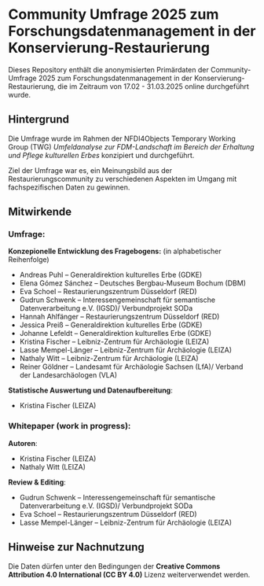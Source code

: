 # Community Umfrage 2025 zum Forschungsdatenmanagement in der Konservierung-Restaurierung

Dieses Repository enthält die anonymisierten Primärdaten der Community-Umfrage 2025 zum Forschungsdatenmanagement in der Konservierung-Restaurierung, die im Zeitraum von 17.02 - 31.03.2025 online durchgeführt wurde. 

## Hintergrund
Die Umfrage wurde im Rahmen der NFDI4Objects Temporary Working Group (TWG) *Umfeldanalyse zur FDM-Landschaft im Bereich der Erhaltung und Pflege kulturellen Erbes* konzipiert und durchgeführt.   

Ziel der Umfrage war es, ein Meinungsbild aus der Restaurierungscommunity zu verschiedenen Aspekten im Umgang mit fachspezifischen Daten zu gewinnen.

## Mitwirkende
### Umfrage:
**Konzepionelle Entwicklung des Fragebogens:** (in alphabetischer Reihenfolge)
- Andreas Puhl – Generaldirektion kulturelles Erbe (GDKE)
- Elena Gómez Sánchez – Deutsches Bergbau-Museum Bochum (DBM)
- Eva Schoel – Restaurierungszentrum Düsseldorf (RED)
- Gudrun Schwenk – Interessengemeinschaft für semantische Datenverarbeitung e.V. (IGSD)/ Verbundprojekt SODa
- Hannah Ahlfänger – Restaurierungszentrum Düsseldorf (RED)
- Jessica Preiß – Generaldirektion kulturelles Erbe (GDKE) 
- Johanne Lefeldt – Generaldirektion kulturelles Erbe (GDKE) 
- Kristina Fischer – Leibniz-Zentrum für Archäologie (LEIZA)
- Lasse Mempel-Länger – Leibniz-Zentrum für Archäologie (LEIZA)
- Nathaly Witt – Leibniz-Zentrum für Archäologie (LEIZA)
- Reiner Göldner – Landesamt für Archäologie Sachsen (LfA)/ Verband der Landesarchäologen (VLA)

**Statistische Auswertung und Datenaufbereitung**: 
- Kristina Fischer (LEIZA)
  
### Whitepaper (work in progress):
**Autoren**:
- Kristina Fischer (LEIZA)
- Nathaly Witt (LEIZA)

**Review & Editing**:
- Gudrun Schwenk – Interessengemeinschaft für semantische Datenverarbeitung e.V. (IGSD)/ Verbundprojekt SODa
- Eva Schoel – Restaurierungszentrum Düsseldorf (RED)
- Lasse Mempel-Länger – Leibniz-Zentrum für Archäologie (LEIZA)


## Hinweise zur Nachnutzung
Die Daten dürfen unter den Bedingungen der **Creative Commons Attribution 4.0 International (CC BY 4.0)** Lizenz weiterverwendet werden.
